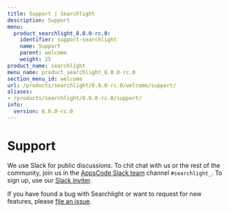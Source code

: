 ```yaml
---
title: Support | Searchlight
description: Support
menu:
  product_searchlight_8.0.0-rc.0:
    identifier: support-searchlight
    name: Support
    parent: welcome
    weight: 25
product_name: searchlight
menu_name: product_searchlight_8.0.0-rc.0
section_menu_id: welcome
url: /products/searchlight/8.0.0-rc.0/welcome/support/
aliases:
- /products/searchlight/8.0.0-rc.0/support/
info:
  version: 8.0.0-rc.0
---
```


# Support

We use Slack for public discussions. To chit chat with us or the rest of the community, join us in the [AppsCode Slack team](https://appscode.slack.com/messages/C8M7LT2QK/details/) channel `#searchlight_`. To sign up, use our [Slack inviter](https://slack.appscode.com/).

If you have found a bug with Searchlight or want to request for new features, please [file an issue](https://github.com/appscode/searchlight/issues/new).
